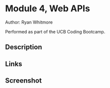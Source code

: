 # Module 4, Web APIs

Author: Ryan Whitmore

Performed as part of the UCB Coding Bootcamp.

## Description


## Links


## Screenshot

